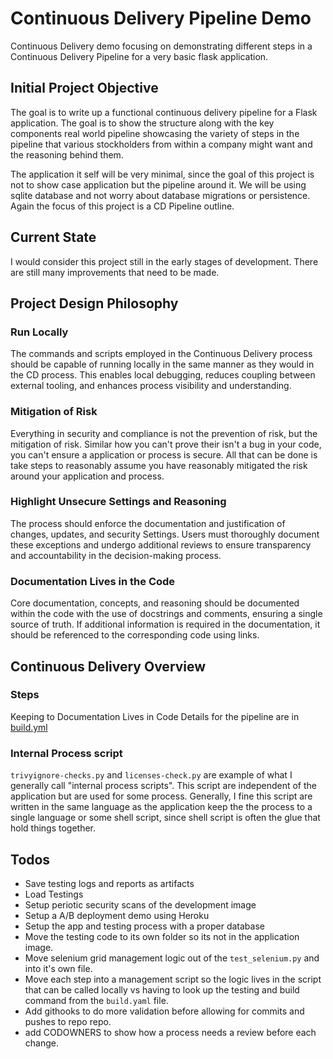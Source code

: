 # Continuous Delivery Pipeline Demo

Continuous Delivery demo focusing on demonstrating different steps in a Continuous Delivery Pipeline for a very basic flask application.
 
## Initial Project Objective

The goal is to write up a functional continuous delivery pipeline for a Flask application. The goal is to show the structure along with the key components real world pipeline showcasing the variety of steps in the pipeline that various stockholders from within a company might want and the reasoning behind them.

The application it self will be very minimal, since the goal of this project is not to show case application but the pipeline around it. We will be using sqlite database and not worry about database migrations or persistence. Again the focus of this project is a CD Pipeline outline. 

## Current State 

I would consider this project still in the early stages of development. There are still many improvements that need to be made.  

## Project Design Philosophy

### Run Locally

The commands and scripts employed in the Continuous Delivery process should be capable of running locally in the same manner as they would in the CD process. This enables local debugging, reduces coupling between external tooling, and enhances process visibility and understanding. 

### Mitigation of Risk

Everything in security and compliance is not the prevention of risk, but the mitigation of risk. Similar how you can't prove their isn't a bug in your code, you can't ensure a application or process is secure. All that can be done is take steps to reasonably assume you have reasonably mitigated the risk around your application and process. 

### Highlight Unsecure Settings and Reasoning

The process should enforce the documentation and justification of changes, updates, and security Settings. Users must thoroughly document these exceptions and undergo additional reviews to ensure transparency and accountability in the decision-making process.

### Documentation Lives in the Code

Core documentation, concepts, and reasoning should be documented within the code with the use of docstrings and comments, ensuring a single source of truth. If additional information is required in the documentation, it should be referenced to the corresponding code using links.

## Continuous Delivery Overview

### Steps 

Keeping to Documentation Lives in Code Details for the pipeline are in [build.yml](.github/workflows/build.yml)

### Internal Process script  

`trivyignore-checks.py` and `licenses-check.py` are example of what I generally call "internal process scripts". This script are independent of the application but are used for some process. Generally, I fine this script are written in the same language as the application keep the the process to a single language or some shell script, since shell script is often the glue that hold things together.  



## Todos
* Save testing logs and reports as artifacts
* Load Testings
* Setup periotic security scans of the development image
* Setup a A/B deployment demo using Heroku 
* Setup the app and testing process with a proper database
* Move the testing code to its own folder so its not in the application image. 
* Move selenium grid management logic out of the `test_selenium.py` and into it's own file.
* Move each step into a management script so the logic lives in the script that can be called locally vs having to look up the testing and build command from the `build.yaml` file.
* Add githooks to do more validation before allowing for commits and pushes to repo repo.
* add CODOWNERS to show how a process needs a review before each change.